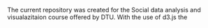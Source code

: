 The current repository was created for the Social data analysis and visualazitaion course offered by DTU.
With the use of d3.js the 

